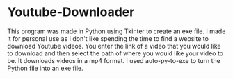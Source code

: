 # Youtube-Downloader
This program was made in Python using Tkinter to create an exe file. I made it for personal use as I don't like spending the time to find a website to download Youtube videos. You enter the link of a video that you would like to download and then select the path of where you would like your video to be. It downloads videos in a mp4 format. I used auto-py-to-exe to turn the Python file into an exe file.
